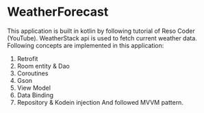 # WeatherForecast
This application is built in kotlin by following tutorial of Reso Coder (YouTube).
WeatherStack api is used to fetch current weather data.
Following concepts are implemented in this application:
1. Retrofit
2. Room entity & Dao
3. Coroutines
4. Gson
5. View Model
6. Data Binding
7. Repository & Kodein injection
And followed MVVM pattern.
